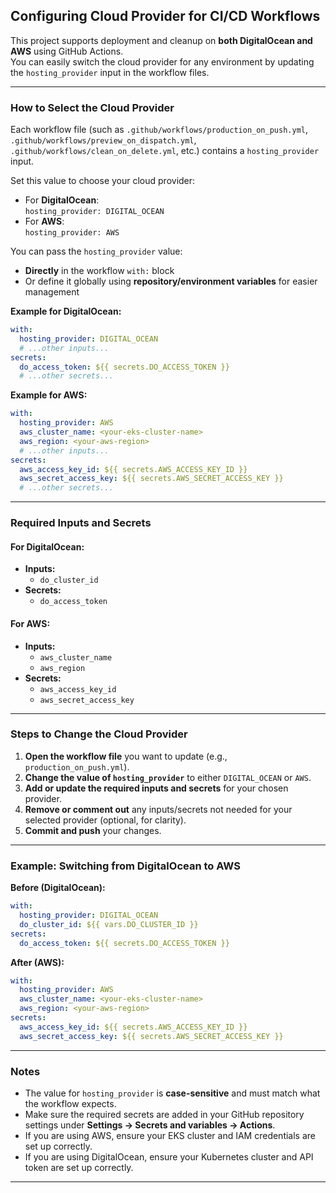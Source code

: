 ## Configuring Cloud Provider for CI/CD Workflows

This project supports deployment and cleanup on **both DigitalOcean and AWS** using GitHub Actions.  
You can easily switch the cloud provider for any environment by updating the `hosting_provider` input in the workflow files.

---

### How to Select the Cloud Provider

Each workflow file (such as `.github/workflows/production_on_push.yml`, `.github/workflows/preview_on_dispatch.yml`, `.github/workflows/clean_on_delete.yml`, etc.) contains a `hosting_provider` input.  

Set this value to choose your cloud provider:

- For **DigitalOcean**:  
  `hosting_provider: DIGITAL_OCEAN`
- For **AWS**:  
  `hosting_provider: AWS`

You can pass the `hosting_provider` value:
- **Directly** in the workflow `with:` block
- Or define it globally using **repository/environment variables** for easier management

**Example for DigitalOcean:**
```yaml
with:
  hosting_provider: DIGITAL_OCEAN
  # ...other inputs...
secrets:
  do_access_token: ${{ secrets.DO_ACCESS_TOKEN }}
  # ...other secrets...
```

**Example for AWS:**
```yaml
with:
  hosting_provider: AWS
  aws_cluster_name: <your-eks-cluster-name>
  aws_region: <your-aws-region>
  # ...other inputs...
secrets:
  aws_access_key_id: ${{ secrets.AWS_ACCESS_KEY_ID }}
  aws_secret_access_key: ${{ secrets.AWS_SECRET_ACCESS_KEY }}
  # ...other secrets...
```

---

### Required Inputs and Secrets

#### For DigitalOcean:
- **Inputs:**  
  - `do_cluster_id`
- **Secrets:**  
  - `do_access_token`

#### For AWS:
- **Inputs:**  
  - `aws_cluster_name`
  - `aws_region`
- **Secrets:**  
  - `aws_access_key_id`
  - `aws_secret_access_key`

---

### Steps to Change the Cloud Provider

1. **Open the workflow file** you want to update (e.g., `production_on_push.yml`).
2. **Change the value of `hosting_provider`** to either `DIGITAL_OCEAN` or `AWS`.
3. **Add or update the required inputs and secrets** for your chosen provider.
4. **Remove or comment out** any inputs/secrets not needed for your selected provider (optional, for clarity).
5. **Commit and push** your changes.

---

### Example: Switching from DigitalOcean to AWS

**Before (DigitalOcean):**
```yaml
with:
  hosting_provider: DIGITAL_OCEAN
  do_cluster_id: ${{ vars.DO_CLUSTER_ID }}
secrets:
  do_access_token: ${{ secrets.DO_ACCESS_TOKEN }}
```

**After (AWS):**
```yaml
with:
  hosting_provider: AWS
  aws_cluster_name: <your-eks-cluster-name>
  aws_region: <your-aws-region>
secrets:
  aws_access_key_id: ${{ secrets.AWS_ACCESS_KEY_ID }}
  aws_secret_access_key: ${{ secrets.AWS_SECRET_ACCESS_KEY }}
```

---

### Notes

- The value for `hosting_provider` is **case-sensitive** and must match what the workflow expects.
- Make sure the required secrets are added in your GitHub repository settings under **Settings → Secrets and variables → Actions**.
- If you are using AWS, ensure your EKS cluster and IAM credentials are set up correctly.
- If you are using DigitalOcean, ensure your Kubernetes cluster and API token are set up correctly.

---